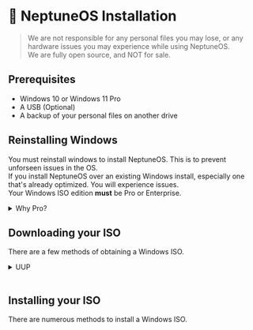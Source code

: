 <!DOCTYPE html>
<body>

# 🚀 NeptuneOS Installation

> We are not responsible for any personal files you may lose, or any hardware issues you may experience while using NeptuneOS. <br>
> We are fully open source, and NOT for sale.

## Prerequisites

- Windows 10 or Windows 11 Pro
- A USB (Optional)
- A backup of your personal files on another drive

## Reinstalling Windows

You must reinstall windows to install NeptuneOS. This is to prevent unforseen issues in the OS. <br>
If you install NeptuneOS over an existing Windows install, especially one that's already optimized. You will experience issues. <br>
Your Windows ISO edition **must** be Pro or Enterprise.

<details><summary>Why Pro?</summary>
<br>
Home editions do not support numerous amount of registry tweaks that are supported in Pro. <br>
</details>

## Downloading your ISO

There are a few methods of obtaining a Windows ISO. <br>

<details><summary>UUP</summary>
<br>
    <ul>
<li> Using UUPDump, you get a up to date stock Pro ISO of whatever windows version you desire </li>
<li> This means you will not have to update Windows upon installing. </li>
<li> However, the ISO has to be built using their provided scripts, which takes some time depending on your systems processor. </li>
<a href="https://uupdump.net/known.php">UUPDump</a>
    </uls>

</details>
<br>

## Installing your ISO

There are numerous methods to install a Windows ISO.

</body>
